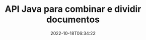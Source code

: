---
############################# Static ############################
layout: "product"
date: 2022-10-18T06:34:22
draft: false

product: "Merger"
product_tag: "merger"
platform: "Java"
platform_tag: "java"

############################# Head ############################
head_title: "API de mesclagem de documentos Java | mesclar e remover Word Excel PDF XPS EPUB"
head_description: "Documenta a API de mesclagem para Java. Mesclar, dividir, trocar, reordenar e excluir páginas dos formatos PDF, Microsoft Word, Excel, apresentações, Visio, XPS e EPUB."

############################# Header ############################
title: "API Java para combinar e dividir documentos"
description: "Desenvolva aplicativos de alto desempenho que podem combinar, copiar, embaralhar, cortar ou excluir páginas, slides e diagramas em qualquer lugar."
button:
    enable: true

############################# SubMenu ############################
submenu:
    enable: true
    
    left:
        img_alt: "GroupDocs.Merger for Java"
        image: "https://www.groupdocs.cloud/templates/groupdocs/images/product-logos/groupdocs-merger-java.png"
        product: "GroupDocs.Merger"
        platform: "Java"

    middle:
        button:
            # button loop
            - link: "#overview"
              text: "Visão geral"

            # button loop
            - link: "#features"
              text: "Características"

            # button loop
            - link: "#support"
              text: "Apoiar"

            # button loop
            - link: "https://products.groupdocs.app/merger"
              text: "Demonstração ao vivo"

            # button loop
            - link: "https://purchase.groupdocs.com/pricing/merger/java"
              text: "Preços"

    right:
        link_download: "https://downloads.groupdocs.com/merger"
        link_learn: "https://docs.groupdocs.com/merger/java/"
        link_buy: "https://purchase.groupdocs.com"

############################# Overview ############################
overview:
    enable: true
    content: |
      O GroupDocs.Merger for Java permite que você desenvolva rapidamente aplicativos de negócios de primeira linha em Java. Com pouca codificação, seus aplicativos Java podem mesclar, ripar, embaralhar, cortar e excluir uma única página ou lote de páginas, slides e diagramas. As operações de mesclagem também podem ser executadas em arquivos seguros de formato conhecido e desconhecido, aplicando ou removendo a proteção por senha.  

      
    tabs:
      enable: true
      
      ## TAB ONE ##
      tab_one:
        description: |
          A seguir está uma visão geral do GroupDocs.Merger for Java:
      
        left:
          enable: true
          icon: "fab fa-html5"
          title: "Operações de documentos"
          content: |
            * Alterar ordem das páginas
            * Remover ou excluir páginas
            * Dividir ou quebrar documento
            * Troque ou embaralhe quaisquer duas páginas
            * Aparar uma ou várias páginas
            * Junte vários documentos
        
        right:
          enable: true
          icon: "fab fa-html5"
          title: "Operações de segurança"
          content: |
            * Segurança do documento de configuração
            * Verifique o status de segurança do documento
            * Definir senha do documento
            * Atualizar senha do documento
            * Remover senha do documento
      
      ## TAB TWO ##
      tab_two:
        description: |
          O GroupDocs.Merger para Java oferece suporte à mesclagem dos seguintes [formatos de arquivo de documento](https://docs.groupdocs.com/merger/java/supported-document-formats/):

        left:
          enable: true
          table:
            # table loop
            - title: "Microsoft Office"
              content: |
                * **Palavra:** DOC, DOCX, DOCM, DOT, DOTX, DOTM, RTF, TXT
                * **Excel:** XLS, XLSX, XLSM, XLSB, XLTM, XLT, XLTM, XLTX, XLAM, SXC, SpreadsheetML
                * **PowerPoint:** PPT, PPTX, PPS, PPSX, PPSM, POT, POTM, POTX, PPTM
                * **OneNote:** UM

        right:
          enable: true
          table:
            # table loop
            - title: "OpenDocument e outros formatos"
              content: |
                * **Formatos OpenDocument**: ODT, OTT, ODP, OTP, ODS
                * **Layout fixo**: PDF, XPS
                * **Imagens**: BMP, PNG, TIFF
                * **Web**: HTML, MHT, MHTML
                * **Texto**: TXT, CSV, TSV
                * **Látex**: TEX
                * **E-book**: EPUB

      ## TAB THREE ##
      tab_three:
        description: |
          GroupDocs.Merger for Java suporta os seguintes sistemas operacionais, frameworks e gerenciadores de pacotes:
        
        left:
          enable: true
          table:
            # table loop
            - icon: "fab fa-windows"
              title: "Sistemas operacionais"
              content: |
                * Área de trabalho do Microsoft Windows
                * Servidor Microsoft Windows
                * Linux
                * MacOS

            # table loop
            - icon: "fas fa-code"
              title: "Estruturas Suportadas"
              content: |
                * Java 7 (1.7)
                * Java 8 (1.8)
                * Java10
                * Java 11 e superior

        right:
          enable: true
          table:
            # table loop
            - icon: "fas fa-box"
              title: "Ferramenta de automação de compilação"
              content: |
                * Especialista

            # table loop
            - icon: "fas fa-tools"
              title: "Ambientes de Desenvolvimento"
              content: |
                *NetBeans
                * IntelliJ IDEA
                * Eclipse
                
                

############################# Features ############################
features:
    enable: true
    title: "Recursos do GroupDocs.Merger para Java"

    feature:
      # feature loop
      - icon: "cópia fas fa"
        content: "Mesclar várias páginas, slides e diagramas em um único arquivo"
       
      # feature loop
      - icon: "fas fa-olho"
        content: "Rasgue e divida documentos enormes em vários arquivos menores"

      # feature loop
      - icon: "você faz fa-bolt"
        content: "Embaralhar e reorganizar páginas, slides ou diagramas"
      
      # feature loop
      - icon: "fas-arquivo-powerpoint"
        content: "Troque e troque duas páginas, slides ou diagramas entre si dentro de um documento"

      # feature loop
      - icon: "fas fa-code"
        content: "Cortar e aparar documentos removendo páginas, slides ou diagramas específicos"

      # feature loop
      - icon: "fas fa-cloud"
        content: "Excluir uma única ou coleção de páginas, slides ou diagramas"

      # feature loop
      - icon: "fas fa-remove-formato"
        content: "Costure e mescle um grande número de documentos em lotes"

      # feature loop
      - icon: "fas fa-comentário-barra"
        content: "Verifique programaticamente em Java se um documento está protegido com uma senha"

      # feature loop
      - icon: "fas fa-localização-seta"
        content: "Defina, redefina e remova a senha de formatos de documentos conhecidos e desconhecidos"

      # feature loop
      - icon: "fas fa-border-all"
        content: "Dividir um arquivo de texto em vários por números de linha"

      # feature loop
      - icon: "chave fas fa"
        content: "Obter representação de imagens de páginas de documentos"

      # feature loop
      - icon: "fas fa-colunas"
        content: "Mesclar vários documentos de diferentes formatos em um único arquivo PDF"

      # feature loop
      - icon: "palavra-arquivo fas fa"
        content: "Insira objetos OLE em PDF, Word, Excel, PowerPoint e formatos de documento aberto"

      # feature loop
      - icon: "fas fa-envelope"
        content: "Anexar arquivos programaticamente a um documento PDF"

      # feature loop
      - icon: "fas fa-print"
        content: "Adicionar documento ao diagrama por meio de objetos OLE"

      # feature loop
      - icon: "fas fa-arquivo-arquivo"
        content: "Mesclar diferentes tipos de documentos (DOC, XLS, PPT etc) em um único arquivo PDF"

      # feature loop
      - icon: "você faz fa-lock"
        content: "Importe facilmente objetos OLE para tipos de arquivo do Microsoft Word, Excel, Presentation e OpenDocument"

      # feature loop
      - icon: "código do arquivo fas fa"
        content: "Adicionar outros documentos à página de diagrama por meio de objetos OLE"

    more_feature:
      # more_feature_loop
      - title: "Remova as páginas desejadas dos documentos"
        content: |
          A API GroupDocs.Merger para Java permite selecionar e excluir páginas indesejadas de seu documento.
      
      # more_feature_loop
      - title: "Verifique a senha do formato de documento desconhecido"
        content: "Mesmo que o formato de um documento específico seja desconhecido, o GroupDocs.Merger for Java permite que você verifique e recupere a senha do documento, se disponível."

      # more_feature_loop
      - title: "Junte-se a documentos protegidos por senha de formatos conhecidos"
        content: "A API GroupDocs.Merger para Java permite obter uma lista de documentos de formatos conhecidos e desconhecidos."

############################# Support ############################
support:
    enable: true

############################# Solutions ############################
solutions:
    enable: true
    title: "GroupDocs.Merger oferece APIs de mesclagem de documentos para outros ambientes de desenvolvimento populares"

    solution:
        # solution loop
        - img_alt: "GroupDocs.Merger for .NET"
          image: "https://www.groupdocs.cloud/templates/groupdocs/images/product-logos/groupdocs-merger-net.png"
          product: "GroupDocs.Merger"
          platform: ".NET"
          link: "/merger/net/"

############################# Back to top ###############################
back_to_top:
  enable: true
---